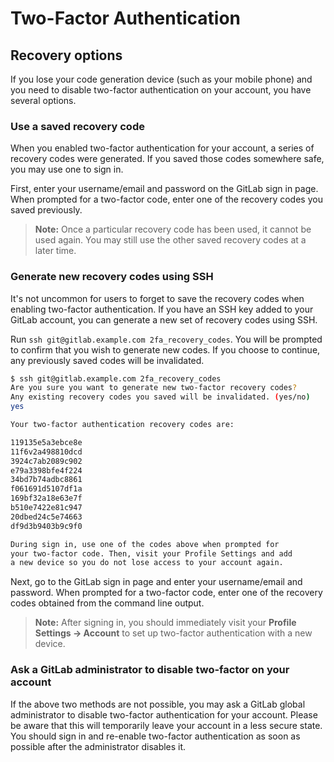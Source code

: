 # Two-Factor Authentication

## Recovery options

If you lose your code generation device (such as your mobile phone) and you need
to disable two-factor authentication on your account, you have several options.

### Use a saved recovery code

When you enabled two-factor authentication for your account, a series of
recovery codes were generated. If you saved those codes somewhere safe, you
may use one to sign in.

First, enter your username/email and password on the GitLab sign in page. When
prompted for a two-factor code, enter one of the recovery codes you saved
previously.

> **Note:** Once a particular recovery code has been used, it cannot be used again.
  You may still use the other saved recovery codes at a later time.

### Generate new recovery codes using SSH

It's not uncommon for users to forget to save the recovery codes when enabling
two-factor authentication. If you have an SSH key added to your GitLab account,
you can generate a new set of recovery codes using SSH.

Run `ssh git@gitlab.example.com 2fa_recovery_codes`. You will be prompted to
confirm that you wish to generate new codes. If you choose to continue, any
previously saved codes will be invalidated.

```bash
$ ssh git@gitlab.example.com 2fa_recovery_codes
Are you sure you want to generate new two-factor recovery codes?
Any existing recovery codes you saved will be invalidated. (yes/no)
yes

Your two-factor authentication recovery codes are:

119135e5a3ebce8e
11f6v2a498810dcd
3924c7ab2089c902
e79a3398bfe4f224
34bd7b74adbc8861
f061691d5107df1a
169bf32a18e63e7f
b510e7422e81c947
20dbed24c5e74663
df9d3b9403b9c9f0

During sign in, use one of the codes above when prompted for
your two-factor code. Then, visit your Profile Settings and add
a new device so you do not lose access to your account again.
```

Next, go to the GitLab sign in page and enter your username/email and password.
When prompted for a two-factor code, enter one of the recovery codes obtained
from the command line output.

> **Note:** After signing in, you should immediately visit your **Profile Settings
  -> Account** to set up two-factor authentication with a new device.

### Ask a GitLab administrator to disable two-factor on your account

If the above two methods are not possible, you may ask a GitLab global
administrator to disable two-factor authentication for your account. Please
be aware that this will temporarily leave your account in a less secure state.
You should sign in and re-enable two-factor authentication as soon as possible
after the administrator disables it.
